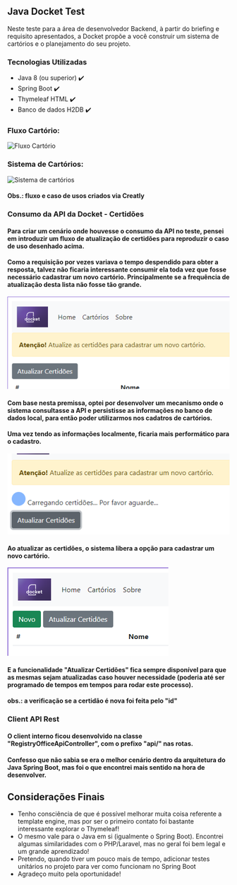 ## Java Docket Test
Neste teste para a área de desenvolvedor Backend, à partir do briefing e requisito apresentados, a Docket propõe a você construir um sistema de cartórios e o planejamento do seu projeto.

### Tecnologias Utilizadas

- Java 8 (ou superior) ✔️
- Spring Boot ✔️
- Thymeleaf HTML ✔️
- Banco de dados H2DB ✔️

### Fluxo Cartório:
![Fluxo Cartório](https://user-images.githubusercontent.com/52874054/160034730-b8bec29c-5c3d-42f6-b504-331ad090db12.png)

### Sistema de Cartórios:
![Sistema de cartórios](https://user-images.githubusercontent.com/52874054/160034745-65779cb7-79a2-4d97-960c-d33cf0391800.png)

#### Obs.: fluxo e caso de usos criados via Creatly

### Consumo da API da Docket - Certidões
#### Para criar um cenário onde houvesse o consumo da API no teste, pensei em introduzir um fluxo de atualização de certidões para reproduzir o caso de uso desenhado acima. 
#### Como a requisição por vezes variava o tempo despendido para obter a resposta, talvez não ficaria interessante consumir ela toda vez que fosse necessário cadastrar um novo cartório. Principalmente se a frequência de atualização desta lista não fosse tão grande.

![img.png](img.png)
#### Com base nesta premissa, optei por desenvolver um mecanismo onde o sistema consultasse a API e persistisse as informações no banco de dados local, para então poder utilizarmos nos cadatros de cartórios.
#### Uma vez tendo as informações localmente, ficaria mais performático para o cadastro.
![img_2.png](img_2.png)

#### Ao atualizar as certidões, o sistema libera a opção para cadastrar um novo cartório.
![img_3.png](img_3.png)
#### E a funcionalidade "**Atualizar Certidões**" fica sempre disponível para que as mesmas sejam atualizadas caso houver necessidade (poderia até ser programado de tempos em tempos para rodar este processo).
#### obs.: a verificação se a certidão é nova foi feita pelo "id"

### Client API Rest
#### O client interno ficou desenvolvido na classe "RegistryOfficeApiController", com o prefixo "api/" nas rotas. 
#### Confesso que não sabia se era o melhor cenário dentro da arquitetura do Java Spring Boot, mas foi o que encontrei mais sentido na hora de desenvolver.

## Considerações Finais
- Tenho consciência de que é possível melhorar muita coisa referente a template engine, mas por ser o primeiro contato foi bastante interessante explorar o Thymeleaf!
- O mesmo vale para o Java em si (igualmente o Spring Boot). Encontrei algumas similaridades com o PHP/Laravel, mas no geral foi bem legal e um grande aprendizado!
- Pretendo, quando tiver um pouco mais de tempo, adicionar testes unitários no projeto para ver como funcionam no Spring Boot
- Agradeço muito pela oportunidade!